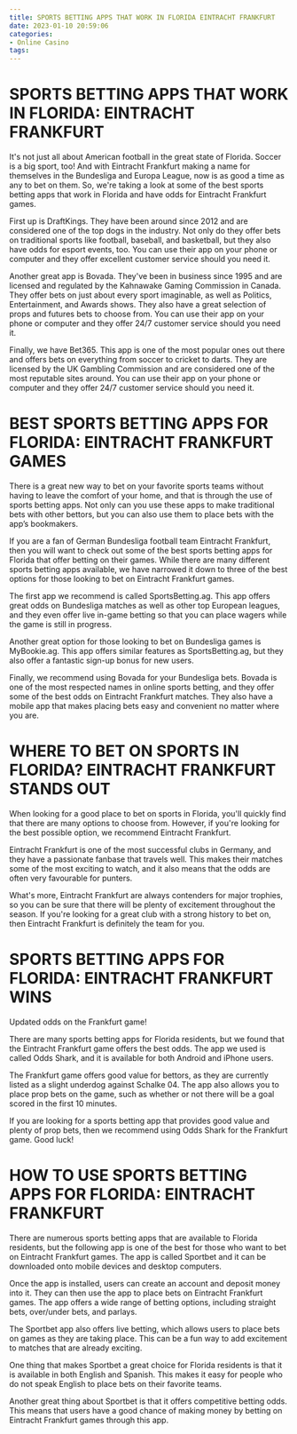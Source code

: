 ```yaml
---
title: SPORTS BETTING APPS THAT WORK IN FLORIDA EINTRACHT FRANKFURT
date: 2023-01-10 20:59:06
categories:
- Online Casino
tags:
---
```



#  SPORTS BETTING APPS THAT WORK IN FLORIDA: EINTRACHT FRANKFURT

It's not just all about American football in the great state of Florida. Soccer is a big sport, too! And with Eintracht Frankfurt making a name for themselves in the Bundesliga and Europa League, now is as good a time as any to bet on them. So, we're taking a look at some of the best sports betting apps that work in Florida and have odds for Eintracht Frankfurt games.

First up is DraftKings. They have been around since 2012 and are considered one of the top dogs in the industry. Not only do they offer bets on traditional sports like football, baseball, and basketball, but they also have odds for esport events, too. You can use their app on your phone or computer and they offer excellent customer service should you need it.

Another great app is Bovada. They've been in business since 1995 and are licensed and regulated by the Kahnawake Gaming Commission in Canada. They offer bets on just about every sport imaginable, as well as Politics, Entertainment, and Awards shows. They also have a great selection of props and futures bets to choose from. You can use their app on your phone or computer and they offer 24/7 customer service should you need it.

Finally, we have Bet365. This app is one of the most popular ones out there and offers bets on everything from soccer to cricket to darts. They are licensed by the UK Gambling Commission and are considered one of the most reputable sites around. You can use their app on your phone or computer and they offer 24/7 customer service should you need it.

#  BEST SPORTS BETTING APPS FOR FLORIDA: EINTRACHT FRANKFURT GAMES

There is a great new way to bet on your favorite sports teams without having to leave the comfort of your home, and that is through the use of sports betting apps. Not only can you use these apps to make traditional bets with other bettors, but you can also use them to place bets with the app’s bookmakers.

If you are a fan of German Bundesliga football team Eintracht Frankfurt, then you will want to check out some of the best sports betting apps for Florida that offer betting on their games. While there are many different sports betting apps available, we have narrowed it down to three of the best options for those looking to bet on Eintracht Frankfurt games.

The first app we recommend is called SportsBetting.ag. This app offers great odds on Bundesliga matches as well as other top European leagues, and they even offer live in-game betting so that you can place wagers while the game is still in progress.

Another great option for those looking to bet on Bundesliga games is MyBookie.ag. This app offers similar features as SportsBetting.ag, but they also offer a fantastic sign-up bonus for new users.

Finally, we recommend using Bovada for your Bundesliga bets. Bovada is one of the most respected names in online sports betting, and they offer some of the best odds on Eintracht Frankfurt matches. They also have a mobile app that makes placing bets easy and convenient no matter where you are.

#  WHERE TO BET ON SPORTS IN FLORIDA? EINTRACHT FRANKFURT STANDS OUT

When looking for a good place to bet on sports in Florida, you'll quickly find that there are many options to choose from. However, if you're looking for the best possible option, we recommend Eintracht Frankfurt.

Eintracht Frankfurt is one of the most successful clubs in Germany, and they have a passionate fanbase that travels well. This makes their matches some of the most exciting to watch, and it also means that the odds are often very favourable for punters.

What's more, Eintracht Frankfurt are always contenders for major trophies, so you can be sure that there will be plenty of excitement throughout the season. If you're looking for a great club with a strong history to bet on, then Eintracht Frankfurt is definitely the team for you.

#  SPORTS BETTING APPS FOR FLORIDA: EINTRACHT FRANKFURT WINS

Updated odds on the Frankfurt game!

There are many sports betting apps for Florida residents, but we found that the Eintracht Frankfurt game offers the best odds. The app we used is called Odds Shark, and it is available for both Android and iPhone users.

The Frankfurt game offers good value for bettors, as they are currently listed as a slight underdog against Schalke 04. The app also allows you to place prop bets on the game, such as whether or not there will be a goal scored in the first 10 minutes.

If you are looking for a sports betting app that provides good value and plenty of prop bets, then we recommend using Odds Shark for the Frankfurt game. Good luck!

#  HOW TO USE SPORTS BETTING APPS FOR FLORIDA: EINTRACHT FRANKFURT

There are numerous sports betting apps that are available to Florida residents, but the following app is one of the best for those who want to bet on Eintracht Frankfurt games. The app is called Sportbet and it can be downloaded onto mobile devices and desktop computers.

Once the app is installed, users can create an account and deposit money into it. They can then use the app to place bets on Eintracht Frankfurt games. The app offers a wide range of betting options, including straight bets, over/under bets, and parlays.

The Sportbet app also offers live betting, which allows users to place bets on games as they are taking place. This can be a fun way to add excitement to matches that are already exciting.

One thing that makes Sportbet a great choice for Florida residents is that it is available in both English and Spanish. This makes it easy for people who do not speak English to place bets on their favorite teams.

Another great thing about Sportbet is that it offers competitive betting odds. This means that users have a good chance of making money by betting on Eintracht Frankfurt games through this app.